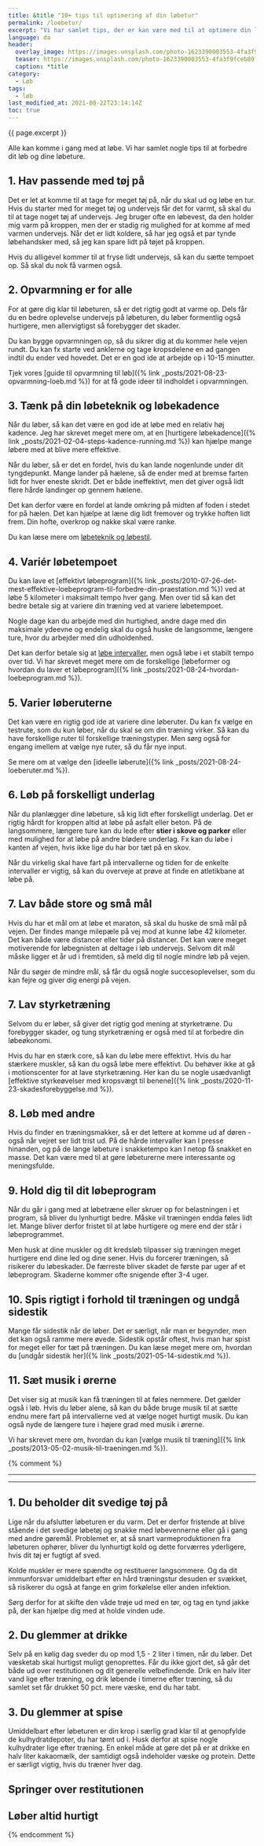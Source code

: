 ```yaml
---
title: &title "10+ tips til optimering af din løbetur"
permalink: /loebetur/
excerpt: "Vi har samlet tips, der er kan være med til at optimere din løbetur - og ting du skal undgå, når du snører løbeskoene og begiver dig afsted."
language: da
header:
  overlay_image: https://images.unsplash.com/photo-1623390003553-4fa3f9fceb89?ixid=MnwxMjA3fDB8MHxwaG90by1wYWdlfHx8fGVufDB8fHx8&ixlib=rb-1.2.1&auto=format&fit=crop&h=630&w=1200&q=10
  teaser: https://images.unsplash.com/photo-1623390003553-4fa3f9fceb89?ixid=MnwxMjA3fDB8MHxwaG90by1wYWdlfHx8fGVufDB8fHx8&ixlib=rb-1.2.1&auto=format&fit=crop&h=300&w=400&q=10
  caption: *title
category:
  - Løb
tags:
  - løb
last_modified_at: 2021-08-22T23:14:14Z
toc: true
---
```


{{ page.excerpt }}

Alle kan komme i gang med at løbe. Vi har samlet nogle tips til at forbedre dit løb og dine løbeture.

## 1. Hav passende med tøj på

Det er let at komme til at tage for meget tøj på, når du skal ud og løbe en tur. Hvis du starter med for meget tøj og undervejs får det for varmt, så skal du til at tage noget tøj af undervejs. Jeg bruger ofte en løbevest, da den holder mig varm på kroppen, men der er stadig rig mulighed for at komme af med varmen undervejs. Når det er lidt koldere, så har jeg også et par tynde løbehandsker med, så jeg kan spare lidt på tøjet på kroppen.

Hvis du alligevel kommer til at fryse lidt undervejs, så kan du sætte tempoet op. Så skal du nok få varmen også.

## 2. Opvarmning er for alle

For at gøre dig klar til løbeturen, så er det rigtig godt at varme op. Dels får du en bedre oplevelse undervejs på løbeturen, du løber formentlig også hurtigere, men allervigtigst så forebygger det skader.

Du kan bygge opvarmningen op, så du sikrer dig at du kommer hele vejen rundt. Du kan fx starte ved anklerne og tage kropsdelene en ad gangen indtil du ender ved hovedet. Det er en god ide at arbejde op i 10-15 minutter.

Tjek vores [guide til opvarmning til løb]({% link _posts/2021-08-23-opvarmning-loeb.md %}) for at få gode ideer til indholdet i opvarmningen.

## 3. Tænk på din løbeteknik og løbekadence

Når du løber, så kan det være en god ide at løbe med en relativ høj kadence. Jeg har skrevet meget mere om, at en [hurtigere løbekadence]({% link _posts/2021-02-04-steps-kadence-running.md %}) kan hjælpe mange løbere med at blive mere effektive.

Når du løber, så er det en fordel, hvis du kan lande nogenlunde under dit tyngdepunkt. Mange lander på hælene, så de ender med at bremse farten lidt for hver eneste skridt. Det er både ineffektivt, men det giver også lidt flere hårde landinger op gennem hælene.

Det kan derfor være en fordel at lande omkring på midten af foden i stedet for på hælen. Det kan hjælpe at læne dig lidt fremover og trykke hoften lidt frem. Din hofte, overkrop og nakke skal være ranke.

Du kan læse mere om [løbeteknik og løbestil](/loebeteknik/).

## 4. Variér løbetempoet

Du kan lave et [effektivt løbeprogram]({% link _posts/2010-07-26-det-mest-effektive-loebeprogram-til-forbedre-din-praestation.md %}) ved at løbe 5 kilometer i maksimalt tempo hver gang. Men over tid så kan det bedre betale sig at variere din træning ved at variere løbetempoet.

Nogle dage kan du arbejde med din hurtighed, andre dage med din maksimale ydeevne og endelig skal du også huske de langsomme, længere ture, hvor du arbejder med din udholdenhed.

Det kan derfor betale sig at [løbe intervaller](/intervallob-intervaltraening/), men også løbe i et stabilt tempo over tid. Vi har skrevet meget mere om de forskellige [løbeformer og hvordan du laver et løbeprogram]({% link _posts/2021-08-24-hvordan-loebeprogram.md %}).

## 5. Varier løberuterne

Det kan være en rigtig god ide at variere dine løberuter. Du kan fx vælge en testrute, som du kun løber, når du skal se om din træning virker. Så kan du have forskellige ruter til forskellige træningstyper. Men sørg også for engang imellem at vælge nye ruter, så du får nye input.

Se mere om at vælge den [ideelle løberute]({% link _posts/2021-08-24-loeberuter.md %}).

## 6. Løb på forskelligt underlag

Når du planlægger dine løbeture, så kig lidt efter forskelligt underlag. Det er rigtig hårdt for kroppen altid at løbe på asfalt eller beton. På de langsommere, længere ture kan du lede efter **stier i skove og parker** eller med mulighed for at løbe på andre blødere underlag. Fx kan du løbe i kanten af vejen, hvis ikke lige du har bor tæt på en skov.

Når du virkelig skal have fart på intervallerne og tiden for de enkelte intervaller er vigtig, så kan du overveje at prøve at finde en atletikbane at løbe på.

## 7. Lav både store og små mål

Hvis du har et mål om at løbe et maraton, så skal du huske de små mål på vejen. Der findes mange milepæle på vej mod at kunne løbe 42 kilometer. Det kan både være distancer eller tider på distancer. Det kan være meget motiverende for løbegnisten at deltage i løb undervejs. Selvom dit mål måske ligger et år ud i fremtiden, så meld dig til nogle mindre løb på vejen.

Når du søger de mindre mål, så får du også nogle succesoplevelser, som du kan fejre og giver dig energi på vejen.

## 7. Lav styrketræning

Selvom du er løber, så giver det rigtig god mening at styrketræne. Du forebygger skader, og tung styrketræning er også med til at forbedre din løbeøkonomi.

Hvis du har en stærk core, så kan du løbe mere effektivt. Hvis du har stærkere muskler, så kan du også løbe mere effektivt. Du behøver ikke at gå i motionscenter for at lave styrketræning. Her kan du se nogle usædvanligt [effektive styrkeøvelser med kropsvægt til benene]({% link _posts/2020-11-23-skadesforebyggelse.md %}). 

## 8. Løb med andre

Hvis du finder en træningsmakker, så er det lettere at komme ud af døren - også når vejret ser lidt trist ud. På de hårde intervaller kan I presse hinanden, og på de lange løbeture i snakketempo kan I netop få snakket en masse. Det kan være med til at gøre løbeturerne mere interessante og meningsfulde.

## 9. Hold dig til dit løbeprogram

Når du går i gang med at løbetræne eller skruer op for belastningen i et program, så bliver du lynhurtigt bedre. Måske vil træningen endda føles lidt let. Mange bliver derfor fristet til at løbe hurtigere og mere end der står i løbeprogrammet.

Men husk at dine muskler og dit kredsløb tilpasser sig træningen meget hurtigere end dine led og dine sener. Hvis du forcerer træningen, så risikerer du løbeskader. De færreste bliver skadet de første par uger af et løbeprogram. Skaderne kommer ofte snigende efter 3-4 uger.

## 10. Spis rigtigt i forhold til træningen og undgå sidestik

Mange får sidestik når de løber. Det er særligt, når man er begynder, men det kan også ramme mere øvede. Sidestik opstår oftest, hvis man har spist for meget eller for tæt på træningen. Du kan læse meget mere om, hvordan du [undgår sidestik her]({% link _posts/2021-05-14-sidestik.md %}).

## 11. Sæt musik i ørerne

Det viser sig at musik kan få træningen til at føles nemmere. Det gælder også i løb. Hvis du løber alene, så kan du både bruge musik til at sætte endnu mere fart på intervallerne ved at vælge noget hurtigt musik. Du kan også nyde de længere ture i højere grad med musik i ørerne.

Vi har skrevet mere om, hvordan du kan [vælge musik til træning]({% link _posts/2013-05-02-musik-til-traeningen.md %}).

{% comment %}


****


----


## 1. Du beholder dit svedige tøj på
Lige når du afslutter løbeturen er du varm. Det er derfor fristende at blive stående i det svedige løbetøj og snakke med løbevennerne eller gå i gang med andre gøremål.
Problemet er, at så snart varmeproduktionen fra løbeturen ophører, bliver du lynhurtigt kold og dette forværres yderligere, hvis dit tøj er fugtigt af sved. 

Kolde muskler er mere spændte og restituerer langsommere. Og da dit immunforsvar umiddelbart efter en hård træningstur desuden er svækket, så risikerer du også at fange en grim forkølelse eller anden infektion.

Sørg derfor for at skifte den våde trøje ud med en tør, og tag en tynd jakke på, der kan hjælpe dig med at holde vinden ude.

## 2. Du glemmer at drikke
Selv på en kølig dag sveder du op mod 1,5 - 2 liter i timen, når du løber. Det væsketab skal hurtigst muligt genoprettes. Får du ikke gjort det, så går det både ud over restitutionen og dit generelle velbefindende. Drik en halv liter vand lige efter træning, og drik løbende i timerne efter træning, så du samlet set får drukket 50 pct. mere væske, end du har tabt.

## 3. Du glemmer at spise
Umiddelbart efter løbeturen er din krop i særlig grad klar til at genopfylde de kulhydratdepoter, du har tømt ud i. Husk derfor at spise nogle kulhydrater lige efter træning. En enkel måde at gøre det på er at drikke en halv liter kakaomælk, der samtidigt også indeholder væske og protein. Dette er særligt vigtig, hvis du træner hver dag.


## Springer over restitutionen


## Løber altid hurtigt

{% endcomment %}
